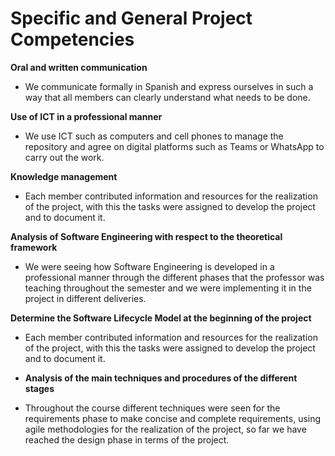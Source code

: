 
# Specific and General Project Competencies

**Oral and written communication**
- We communicate formally in Spanish and express ourselves in such a way that all members can clearly understand what needs to be done.

**Use of ICT in a professional manner**
  - We use ICT such as computers and cell phones to manage the repository and agree on digital platforms such as Teams or WhatsApp to carry out the work.

 **Knowledge management**
 - Each member contributed information and resources for the realization of the project, with this the tasks were assigned to develop the project and to document it.

**Analysis of Software Engineering with respect to the theoretical framework**
 - We were seeing how Software Engineering is developed in a professional manner through the different phases that the professor was teaching throughout the semester and we were implementing it in the project in different deliveries.

 **Determine the Software Lifecycle Model at the beginning of the project**
 - Each member contributed information and resources for the realization of the project, with this the tasks were assigned to develop the project and to document it.

 - **Analysis of the main techniques and procedures of the different stages**
 - Throughout the course different techniques were seen for the requirements phase to make concise and complete requirements, using agile methodologies for the realization of the project, so far we have reached the design phase in terms of the project.
